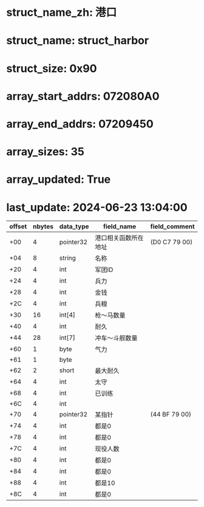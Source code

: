 # struct_name_zh: 港口
# struct_name: struct_harbor
# struct_size: 0x90
# array_start_addrs: 072080A0
# array_end_addrs: 07209450
# array_sizes: 35
# array_updated: True
# last_update: 2024-06-23 13:04:00

| offset | nbytes | data_type | field_name           | field_comment |
| ------ | ------ | --------- | -------------------- | ------------- |
| +00    | 4      | pointer32 | 港口相关函数所在地址 | (D0 C7 79 00) |
| +04    | 8      | string    | 名称                 |               |
| +20    | 4      | int       | 军团ID               |               |
| +24    | 4      | int       | 兵力                 |               |
| +28    | 4      | int       | 金钱                 |               |
| +2C    | 4      | int       | 兵粮                 |               |
| +30    | 16     | int[4]    | 枪～马数量           |               |
| +40    | 4      | int       | 耐久                 |               |
| +44    | 28     | int[7]    | 冲车～斗舰数量       |               |
| +60    | 1      | byte      | 气力                 |               |
| +61    | 1      | byte      |                      |               |
| +62    | 2      | short     | 最大耐久             |               |
| +64    | 4      | int       | 太守                 |               |
| +68    | 4      | int       | 已训练               |               |
| +6C    | 4      | int       |                      |               |
| +70    | 4      | pointer32 | 某指针               | (44 BF 79 00) |
| +74    | 4      | int       | 都是0                |               |
| +78    | 4      | int       | 都是0                |               |
| +7C    | 4      | int       | 现役人数             |               |
| +80    | 4      | int       | 都是0                |               |
| +84    | 4      | int       | 都是0                |               |
| +88    | 4      | int       | 都是10               |               |
| +8C    | 4      | int       | 都是0                |               |
